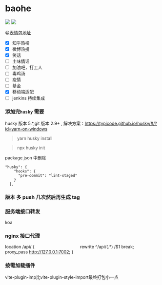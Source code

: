 # baohe

![](https://img.shields.io/apm/l/vim-mode) ![](https://img.shields.io/badge/download-1K-brightgreen.svg)

😀[表情包地址](https://emojipedia.org/people/)

- [x] 知乎热榜
- [x] 微博热搜
- [x] 笑话
- [ ] 土味情话
- [ ] 加油吧，打工人
- [ ] 毒鸡汤
- [ ] 疫情
- [ ] 基金
- [x] 移动端适配
- [ ] jenkins 持续集成

### 添加完`husky` 需要

husky 版本 5.\*,git 版本 2.9+ , 解决方案：https://typicode.github.io/husky/#/?id=yarn-on-windows

> yarn husky install

> npx husky init

package.json 中删除

```
"husky": {
    "hooks": {
      "pre-commit": "lint-staged"
    }
  },

```

### 版本 多 push 几次然后再生成 tag

### 服务端接口转发

koa

### nginx 接口代理

location /api/ {                                   
  rewrite ^/api/(.\*) /$1 break;           
  proxy_pass http://127.0.0.1:7002;
}


### 按需加载插件
vite-plugin-imp比vite-plugin-style-import最终打包小一点


